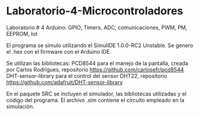 # Laboratorio-4-Microcontroladores
Laboratorio # 4 Arduino: GPIO, Timers, ADC, comunicaciones, PWM, PM, EEPROM, Iot

El programa se simulo utilizando el SimulIDE 1.0.0-RC2 Unstable. 
Se genero el .hex con el firmware con el Arduino IDE.

Se utilizan las bibliotecas:
   PCD8544 para el manejo de la pantalla, creada por Carlos Rodrigues, repositorio https://github.com/carlosefr/pcd8544
   DHT-sensor-library para el control del sensor DHT22, repositorio https://github.com/adafruit/DHT-sensor-library

En el paquete SRC se incluyen el simulador, las bibliotecas utilizadas y el código del programa.
El archivo .sim contiene el circuito empleado en la simulación.
